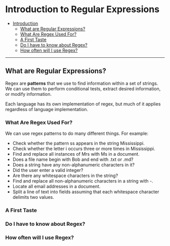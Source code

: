 # Introduction to Regular Expressions

- [Introduction](#introduction)
  - [What are Regular Expressions?](#what-are-regular-expressions)
  - [What Are Regex Used For?](#what-are-regex-used-for)
  - [A First Taste](#a-first-taste)
  - [Do I have to know about Regex?](#do-i-have-to-know-about-regex)
  - [How often will I use Regex?](#how-often-will-I-use-regex)

---

## What are Regular Expressions?

Regex are **patterns** that we use to find information within a set of strings. We can use them to perform conditional tests, extract desired information, or modify information.

Each language has its own implementation of regex, but much of it applies regardless of language implementation.

### What Are Regex Used For?

We can use regex patterns to do many different things. For example:

- Check whether the pattern ss appears in the string Mississippi.
- Check whether the letter i occurs three or more times in Mississippi.
- Find and replace all instances of Mrs with Ms in a document.
- Does a file name begin with Bob and end with .txt or .md?
- Does a string have any non-alphanumeric characters in it?
- Did the user enter a valid integer?
- Are there any whitespace characters in the string?
- Find and replace all non-alphanumeric characters in a string with -.
- Locate all email addresses in a document.
- Split a line of text into fields assuming that each whitespace character delimits two values.

### A First Taste
  
### Do I have to know about Regex?
  
### How often will I use Regex?
